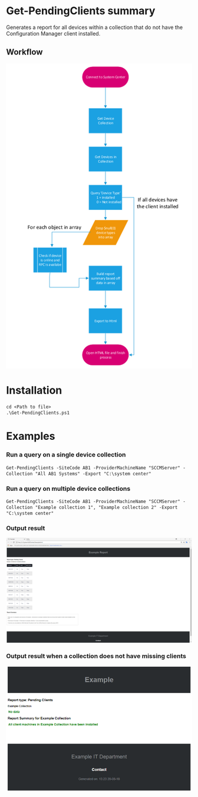 # Get-PendingClients summary

<p>Generates a report for all devices within a collection that do not have the Configuration Manager client installed.</p>

## Workflow

![Alt text](Get-PendingClients.PNG?raw=true "Get-PendingClients Workflow")

# Installation
```
cd <Path to file>
.\Get-PendingClients.ps1
```

# Examples

### Run a query on a single device collection
```
Get-PendingClients -SiteCode AB1 -ProviderMachineName "SCCMServer" -Collection "All AB1 Systems" -Export "C:\system center"
```
### Run a query on multiple device collections
```
Get-PendingClients -SiteCode AB1 -ProviderMachineName "SCCMServer" -Collection "Example collection 1", "Example collection 2" -Export "C:\system center"
```

### Output result
![Alt text](Example-result.PNG?raw=true "HTML Report")

### Output result when a collection does not have missing clients
![Alt text](Example-Result2.PNG?raw=true "HTML Report")
